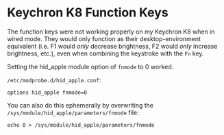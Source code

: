 # Keychron K8 Function Keys

The function keys were not working properly on my Keychron K8 when in wired
mode. They would only function as their desktop-environment equivalent (i.e. F1
would _only_ decrease brightness, F2 would _only_ increase brightness, etc.),
even when combining the keystroke with the `Fn` key.

Setting the hid_apple module option of `fnmode` to 0 worked.

`/etc/modprobe.d/hid_apple.conf`:
```
options hid_apple fnmode=0
```

You can also do this ephemerally by overwriting the
`/sys/module/hid_apple/parameters/fnmode` file:
```
echo 0 > /sys/module/hid_apple/parameters/fnmode
```

